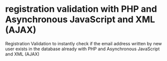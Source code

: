 # registration validation with PHP and Asynchronous JavaScript and XML (AJAX)
Registration Validation to instantly check if the email address written by new user exists in the database already with PHP and Asynchronous JavaScript and XML (AJAX)
